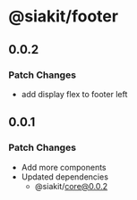 # @siakit/footer

## 0.0.2

### Patch Changes

- add display flex to footer left

## 0.0.1

### Patch Changes

- Add more components
- Updated dependencies
  - @siakit/core@0.0.2
